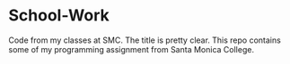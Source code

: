 # School-Work
Code from my classes at SMC. The title is pretty clear. This repo contains some of my programming assignment from Santa Monica College. 
